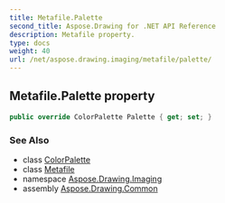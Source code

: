 ```yaml
---
title: Metafile.Palette
second_title: Aspose.Drawing for .NET API Reference
description: Metafile property. 
type: docs
weight: 40
url: /net/aspose.drawing.imaging/metafile/palette/
---
```

## Metafile.Palette property

```csharp
public override ColorPalette Palette { get; set; }
```

### See Also

* class [ColorPalette](../../colorpalette/)
* class [Metafile](../)
* namespace [Aspose.Drawing.Imaging](../../metafile/)
* assembly [Aspose.Drawing.Common](../../../)


